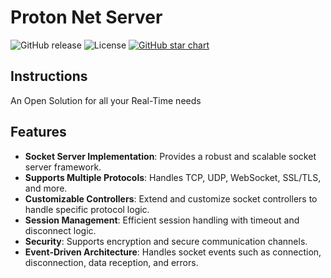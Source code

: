 # Proton Net Server

![GitHub release](https://img.shields.io/github/release/XmobiTea-Family/ProtonNet-Solution.svg)
![License](https://img.shields.io/github/license/XmobiTea-Family/ProtonNet-Solution)
[![GitHub star chart](https://img.shields.io/github/stars/XmobiTea-Family/ProtonNet-Solution?style=social)](https://star-history.com/#XmobiTea-Family/ProtonNet-Solution)

## Instructions
An Open Solution for all your Real-Time needs


## Features
- **Socket Server Implementation**: Provides a robust and scalable socket server framework.
- **Supports Multiple Protocols**: Handles TCP, UDP, WebSocket, SSL/TLS, and more.
- **Customizable Controllers**: Extend and customize socket controllers to handle specific protocol logic.
- **Session Management**: Efficient session handling with timeout and disconnect logic.
- **Security**: Supports encryption and secure communication channels.
- **Event-Driven Architecture**: Handles socket events such as connection, disconnection, data reception, and errors.

